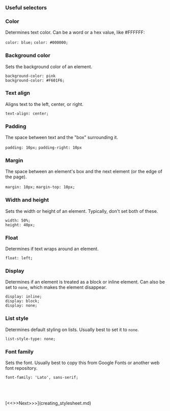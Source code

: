 
### Useful selectors

### Color

Determines text color. Can be a word or a hex value, like #FFFFFF:

`color: blue;`
`color: #000000;`

### Background color

Sets the background color of an element.

	background-color: pink
	background-color: #F601F6;

### Text align

Aligns text to the left, center, or right.

`text-align: center;`

### Padding

The space between text and the "box" surrounding it.

`padding: 10px;`
`padding-right: 10px`

### Margin

The space between an element's box and the next element (or the edge of the page).

`margin: 10px;`
`margin-top: 10px;`

### Width and height

Sets the width or height of an element. Typically, don't set both of these.

	width: 50%;
	height: 40px;

### Float

Determines if text wraps around an element.

	float: left;
	
### Display

Determines if an element is treated as a block or inline element. Can also be set to `none`, which makes the element disappear.

	display: inline;
	display: block;
	display: none;
	
### List style

Determines default styling on lists. Usually best to set it to `none`.

	list-style-type: none;

### Font family

Sets the font. Usually best to copy this from Google Fonts or another web font repository.

    font-family: 'Lato', sans-serif;
<br/>
<br/>
<br/>
[<<<Previous<<<](classes.md) | [>>>Next>>>](creating_stylesheet.md)
